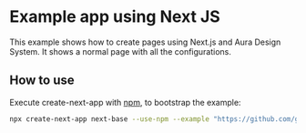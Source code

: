 # Example app using Next JS

This example shows how to create pages using Next.js and Aura Design System. It shows a normal page with all the configurations.

## How to use

Execute create-next-app with [npm](https://docs.npmjs.com/cli/init), to bootstrap the example:

```bash
npx create-next-app next-base --use-npm --example "https://github.com/garitma/aura-design-system/tree/canary/examples/with-react-awesome-reveal"
```
